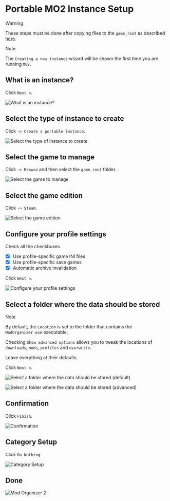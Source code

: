 # Portable MO2 Instance Setup

> [!WARNING]
> These steps must be done after copying files to the `game_root` as described [here](game_root.md).

> [!NOTE]
> The `Creating a new instance` wizard will be shown the first time you are running `MO2`.

## What is an instance?

Click `Next >`.

![What is an instance?](../images/mo2_portable_setup_01.png)

## Select the type of instance to create

Click `-> Create a portable instance`.

![Select the type of instance to create](../images/mo2_portable_setup_02.png)

## Select the game to manage

Click `-> Browse` and then select the `game_root` folder.

![Select the game to manage](../images/mo2_portable_setup_03.png)

## Select the game edition

Click `-> Steam`.

![Select the game edition](../images/mo2_portable_setup_04.png)

## Configure your profile settings

Check all the checkboxes

* [x] Use profile-specific game INI files
* [x] Use profile-specific save games
* [x] Automatic archive invalidation

Click `Next >`.

![Configure your profile settings](../images/mo2_portable_setup_05.png)

## Select a folder where the data should be stored

> [!NOTE]
> By default, the `Location` is set to the folder that contains the `ModOrganizer.exe` executable.
>
> Checking `Show advanced options` allows you to tweak the locations of `downloads`, `mods`, `profiles` and `overwrite`.
>
> Leave everything at their defaults.

Click `Next >`.

![Select a folder where the data should be stored (default)](../images/mo2_portable_setup_06.png)

![Select a folder where the data should be stored (advanced)](../images/mo2_portable_setup_07.png)

## Confirmation

Click `Finish`.

![Confirmation](../images/mo2_portable_setup_08.png)

## Category Setup

Click `Do Nothing`.

![Category Setup](../images/mo2_portable_setup_09.png)

## Done

![Mod Organizer 2](../images/mo2_portable_setup_10.png)
